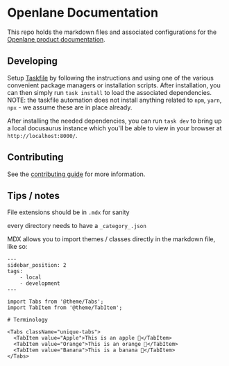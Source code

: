 # Openlane Documentation

This repo holds the markdown files and associated configurations for the [Openlane product documentation](https://docs.theopenlane.io).

## Developing

Setup [Taskfile](https://taskfile.dev/installation/) by following the
instructions and using one of the various convenient package managers or
installation scripts. After installation, you can then simply run `task install`
to load the associated dependencies. NOTE: the taskfile automation does not install anything related to `npm`, `yarn`, `npx` - we assume these are in place already.

After installing the needed dependencies, you can run `task dev` to bring up a local docusaurus instance which you'll be able to view in your browser at ` http://localhost:8000/`.

## Contributing

See the [contributing guide](.github/CONTRIBUTING.md) for more information.

## Tips / notes

File extensions should be in `.mdx` for sanity

every directory needs to have a `_category_.json`

MDX allows you to import themes / classes directly in the markdown file, like so:

```mdx
---
sidebar_position: 2
tags:
    - local
    - development
---

import Tabs from '@theme/Tabs';
import TabItem from '@theme/TabItem';

# Terminology

<Tabs className="unique-tabs">
  <TabItem value="Apple">This is an apple 🍎</TabItem>
  <TabItem value="Orange">This is an orange 🍊</TabItem>
  <TabItem value="Banana">This is a banana 🍌</TabItem>
</Tabs>

```